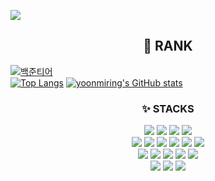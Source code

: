 

<!--
**JAEYOUNGJU/JAEYOUNGJU** is a ✨ _special_ ✨ repository because its `README.md` (this file) appears on your GitHub profile.

Here are some ideas to get you started:

- 🔭 I’m currently working on ...
- 🌱 I’m currently learning ...
- 👯 I’m looking to collaborate on ...
- 🤔 I’m looking for help with ...
- 💬 Ask me about ...
- 📫 How to reach me: ...
- 😄 Pronouns: ...
- ⚡ Fun fact: ...
-->
<a href="https://hits.seeyoufarm.com"><img src="https://hits.seeyoufarm.com/api/count/incr/badge.svg?url=https%3A%2F%2Fgithub.com%2FJAEYOUNGJU&count_bg=%23079A8A&title_bg=%2350DE24&icon=&icon_color=%23EAE602&title=hits&edge_flat=false"/></a>

<!-- <div align=center> 
[![Top Langs](https://github-readme-stats.vercel.app/api/top-langs/?username=JAEYOUNGJU&layout=compact)](https://github.com/JAEYOUNGJU/github-readme-stats)
[![JAEYOUNGJU's GitHub stats](https://github-readme-stats.vercel.app/api?username=JAEYOUNGJU)](https://github.com/JAEYOUNGJU/github-readme-stats)
 -->
<div align=center><h2>📌 RANK</h2></div>

[![백준티어](http://mazassumnida.wtf/api/v2/generate_badge?boj=rapaella1109)](https://solved.ac/rapaella1109)<br>
[![Top Langs](https://github-readme-stats.vercel.app/api/top-langs/?username=yoonmiring&layout=compact)](https://github.com/yoonmiring/github-readme-stats)
[![yoonmiring's GitHub stats](https://github-readme-stats.vercel.app/api?username=yoonmiring)](https://github.com/yoonmiring/github-readme-stats)


<div align=center><h3>✨ STACKS</h3></div>
<div align=center> 
<img src="https://img.shields.io/badge/Java-007396?style=flat&logo=Java&logoColor=white">
<img src="https://img.shields.io/badge/python-3776AB?style=flate&logo=python&logoColor=white">
<img src="https://img.shields.io/badge/c-00599C?style=flate&logo=c%2B%2B&logoColor=white">
<img src="https://img.shields.io/badge/javascript-F7DF1E?style=flat&logo=javascript&logoColor=black">
<br>
<img src="https://img.shields.io/badge/Eclipse-FE7A16.svg?style=flate&logo=Eclipse&logoColor=white"> 	
<img src="https://img.shields.io/badge/jupyter-F37626.svg?style=flate&logo=jupyter&logoColor=white"> 	
<img src="https://img.shields.io/badge/html5-E34F26?style=flat&logo=html5&logoColor=white">
<img src="https://img.shields.io/badge/css-1572B6?style=flat&logo=css3&logoColor=white">
<img src="https://img.shields.io/badge/jquery-0769AD?style=flate&logo=jquery&logoColor=white">
<img src="https://img.shields.io/badge/VScode-007ACC?style=flate&logo=Visual Studio Code&logoColor=white">
<br>
<img src="https://img.shields.io/badge/linux-FCC624?style=flate&logo=linux&logoColor=black">
<img src="https://img.shields.io/badge/Ubuntu-E95420?style=flate&logo=ubuntu&logoColor=white"> 
<img src="https://img.shields.io/badge/apache-D22128?style=flate&logo=apache&logoColor=white"> 
<img src="https://img.shields.io/badge/apache tomcat-F8DC75?style=flate&logo=apachetomcat&logoColor=white">
<img src="https://img.shields.io/badge/mysql-4479A1?style=flat&logo=mysql&logoColor=white">
<br>
<img src="https://img.shields.io/badge/git-F05032?style=flate&logo=git&logoColor=white">	
<img src="https://img.shields.io/badge/github-181717?style=flat&logo=github&logoColor=white">
<img src="https://img.shields.io/badge/amazonaws-232F3E?style=flate&logo=amazonaws&logoColor=white">
</div>
</div>
